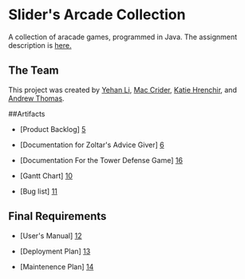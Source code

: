# Slider's Arcade Collection
A collection of aracade games, programmed in Java. The assignment description is [here.][15]

## The Team
This project was created by [Yehan Li][1], [Mac Crider][2], [Katie Hrenchir][3], and [Andrew Thomas][4].

##Artifacts

- [Product Backlog] [5]

- [Documentation for Zoltar's Advice Giver] [6]

- [Documentation For the Tower Defense Game] [16]
   
- [Gantt Chart] [10]

- [Bug list] [11]

## Final Requirements
 
- [User's Manual] [12]

- [Deployment Plan] [13]

- [Maintenence Plan] [14]

[1]: https://github.com/greatyehanli
[2]: https://github.com/cridermac
[3]: https://github.com/katiehrenchir
[4]: https://github.com/athoma35
[5]: https://docs.google.com/document/d/1LsJSnwMTAJJm8na-VXD4mE2kYqZKOKnkWg-FKg-jnv4/edit?usp=sharing
[6]: https://people.eecs.ku.edu/~khrenchi/eecs448-final/index.html
[7]: https://www.gliffy.com/go/share/svetjyoio15q1huke8v7
[8]: https://www.gliffy.com/go/share/sosndkw7j7b5fekv3qcc
[9]: https://www.gliffy.com/go/share/sdpyas24py38quv0p38s
[10]: https://www.teamgantt.com/gantt/schedule/?ids=698839&x=1
[11]:https://docs.google.com/document/d/1yIY5VolWPB7IG7YIKYpXMy-eJMp7J6ZjJEeyIfmVzcs/edit?usp=sharing
[12]: https://docs.google.com/document/d/1RiMBKYounHDH1Q31YjlAeyFYHjqLGFFgtdCa8D9lHsY/edit?usp=sharing
[13]: https://docs.google.com/document/d/1L_oYVUsOi9RAWq2sxHXjerjYLD3VP64fcDTv8KlmT98/edit?usp=sharing
[14]: https://docs.google.com/document/d/1xzM9gB6GAwrs8XsZej8lvyPq9AE-Hx_jrkzyh7Gm2kk/edit?usp=sharing
[15]: https://wiki.ittc.ku.edu/ittc_wiki/index.php/EECS448:Project4
[16]: https://people.eecs.ku.edu/~yli94/index.html



